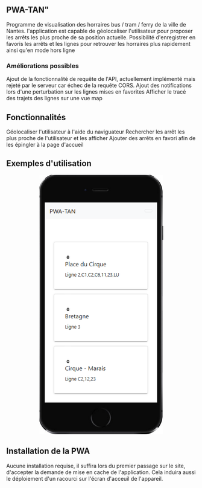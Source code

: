 ## PWA-TAN" 

Programme de visualisation des horraires bus / tram / ferry de la ville de Nantes.
l'application est capable de géolocaliser l'utilisateur pour proposer les arrêts les plus proche de sa position actuelle.
Possibilité d'enregistrer en favoris les arrêts et les lignes pour retrouver les horraires plus rapidement ainsi qu'en mode hors ligne 

### Améliorations possibles

Ajout de la fonctionnalité de requête de l'API, actuellement implémenté mais rejeté par le serveur car échec de la requête CORS.
Ajout des notifications lors d'une perturbation sur les lignes mises en favorites
Afficher le tracé des trajets des lignes sur une vue map

## Fonctionnalités

Géolocaliser l'utilisateur à l'aide du naviguateur
Rechercher les arrêt les plus proche de l'utilisateur et les afficher
Ajouter des arrêts en favori afin de les épingler à la page d'accueil

## Exemples d'utilisation
<p align="center"> 
  <img src="https://github.com/mathiasLoiret/PWA-Tan/blob/master/images/cap1.PNG">
</p>


## Installation de la PWA  

Aucune installation requise, il suffira lors du premier passage sur le site, d'accepter la demande de mise en cache de l'application. Cela induira aussi le déploiement d'un racourci sur l'écran d'acceuil de l'appareil.
